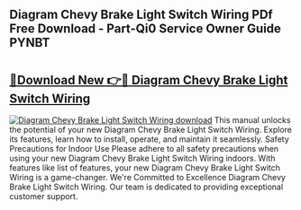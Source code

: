 ## Diagram Chevy Brake Light Switch Wiring PDf Free Download - Part-Qi0 Service Owner Guide PYNBT

# <h2><a href="http://dfm4h7l.blite.top/?on=Diagram+Chevy+Brake+Light+Switch+Wiring">🔗Download New 👉🔴 Diagram Chevy Brake Light Switch Wiring</a></h2>

[![Diagram Chevy Brake Light Switch Wiring download](https://i.imgur.com/lujVjoI.png)](http://dfm4h7l.blite.top/?on=Diagram+Chevy+Brake+Light+Switch+Wiring)
This manual unlocks the potential of your new Diagram Chevy Brake Light Switch Wiring. Explore its features, learn how to install, operate, and maintain it seamlessly. Safety Precautions for Indoor Use Please adhere to all safety precautions when using your new Diagram Chevy Brake Light Switch Wiring indoors. With features like list of features, your new Diagram Chevy Brake Light Switch Wiring is a game-changer. We're Committed to Excellence Diagram Chevy Brake Light Switch Wiring. Our team is dedicated to providing exceptional customer support.
